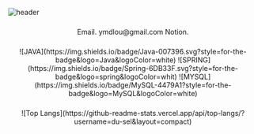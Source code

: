 ![header](https://capsule-render.vercel.app/api?type=waving&color=b2bfc2&height=240&section=header&text=SEOUL&fontSize=60&animation=fadeIn&fontColor=b2bfc2&fontAlign=84&fontAlignY=40)

<div align="center">
<h3></h3>
<h3></h3>
Email. ymdlou@gmail.com   
Notion.   
<h3></h3>
<h3></h3>
![JAVA](https://img.shields.io/badge/Java-007396.svg?style=for-the-badge&logo=Java&logoColor=white) ![SPRING](https://img.shields.io/badge/Spring-6DB33F.svg?style=for-the-badge&logo=spring&logoColor=whit) ![MYSQL](https://img.shields.io/badge/MySQL-4479A1?style=for-the-badge&logo=MySQL&logoColor=white)
<h3></h3>
<h3></h3>
<h3></h3>
![Top Langs](https://github-readme-stats.vercel.app/api/top-langs/?username=du-sel&layout=compact)
<h3></h3>
<h3></h3>

</div>

